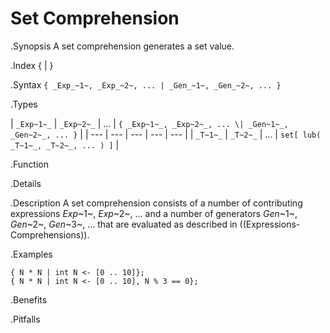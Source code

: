 # Set Comprehension

.Synopsis
A set comprehension generates a set value.

.Index
{ | }

.Syntax
`{ _Exp_~1~, _Exp_~2~, ... | _Gen_~1~, _Gen_~2~, ... }`

.Types


| `_Exp~1~_` | `_Exp~2~_` | ... | `{ _Exp~1~_, _Exp~2~_, ... \| _Gen~1~_, _Gen~2~_, ... }`  |
| --- | --- | --- | --- | --- |
| `_T~1~_`   | `_T~2~_`   | ... | `set[ lub( _T~1~_, _T~2~_, ... ) ]`                    |


.Function

.Details

.Description
A set comprehension consists of a number of contributing expressions _Exp_~1~, _Exp_~2~, ... and a number of
generators _Gen_~1~, _Gen_~2~, _Gen_~3~, ... that are evaluated as described in ((Expressions-Comprehensions)).

.Examples
```rascal-shell
{ N * N | int N <- [0 .. 10]};
{ N * N | int N <- [0 .. 10], N % 3 == 0};
```

.Benefits

.Pitfalls

